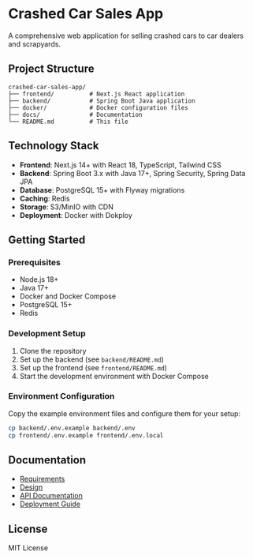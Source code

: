 # Crashed Car Sales App

A comprehensive web application for selling crashed cars to car dealers and scrapyards.

## Project Structure

```
crashed-car-sales-app/
├── frontend/          # Next.js React application
├── backend/           # Spring Boot Java application
├── docker/            # Docker configuration files
├── docs/              # Documentation
└── README.md          # This file
```

## Technology Stack

- **Frontend**: Next.js 14+ with React 18, TypeScript, Tailwind CSS
- **Backend**: Spring Boot 3.x with Java 17+, Spring Security, Spring Data JPA
- **Database**: PostgreSQL 15+ with Flyway migrations
- **Caching**: Redis
- **Storage**: S3/MinIO with CDN
- **Deployment**: Docker with Dokploy

## Getting Started

### Prerequisites

- Node.js 18+
- Java 17+
- Docker and Docker Compose
- PostgreSQL 15+
- Redis

### Development Setup

1. Clone the repository
2. Set up the backend (see `backend/README.md`)
3. Set up the frontend (see `frontend/README.md`)
4. Start the development environment with Docker Compose

### Environment Configuration

Copy the example environment files and configure them for your setup:

```bash
cp backend/.env.example backend/.env
cp frontend/.env.example frontend/.env.local
```

## Documentation

- [Requirements](docs/requirements.md)
- [Design](docs/design.md)
- [API Documentation](docs/api.md)
- [Deployment Guide](docs/deployment.md)

## License

MIT License